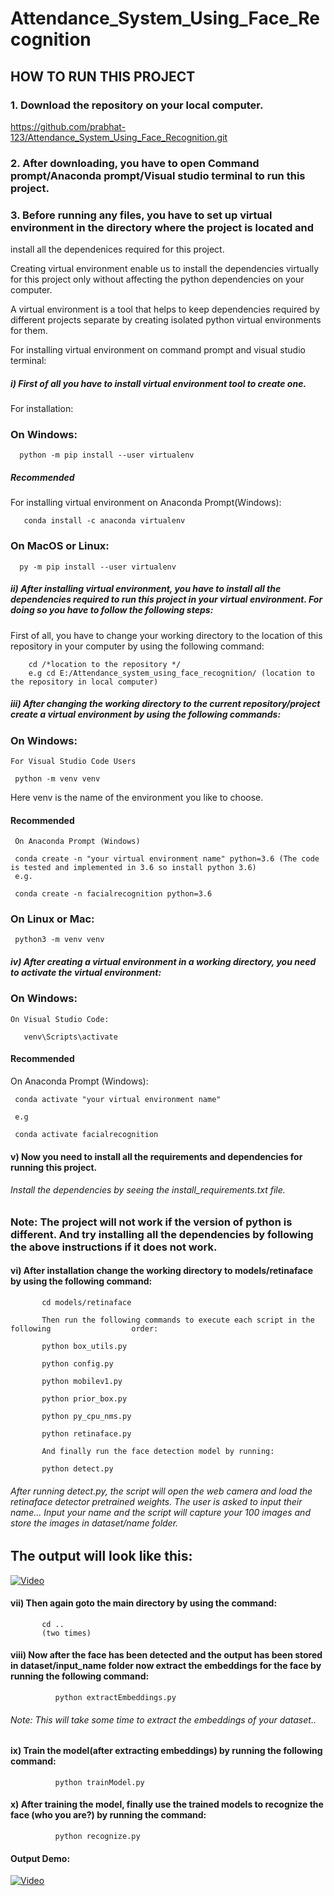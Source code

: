 # Attendance_System_Using_Face_Recognition

## HOW TO RUN THIS PROJECT

### 1.  Download the repository on your local computer.

https://github.com/prabhat-123/Attendance_System_Using_Face_Recognition.git


### 2. After downloading, you have to open Command prompt/Anaconda prompt/Visual studio terminal to run this project.


### 3. Before running any files, you have to set up  virtual environment in the directory where the project is located and 
install all the dependenices required for this project.


Creating virtual environment enable us to install the dependencies virtually for this project only without affecting the python dependencies on  your computer.


A virtual environment is a tool that helps to keep dependencies required by different projects separate by creating isolated python virtual environments for them.


For installing virtual environment on command prompt and visual studio terminal:


##### i) First of all you have to install virtual environment tool to create one.


 For installation:
   
   
### On Windows:
   
   
      python -m pip install --user virtualenv
      
##### Recommended
For installing virtual environment on Anaconda Prompt(Windows):


       conda install -c anaconda virtualenv
   
   
### On MacOS or Linux:
  
  
      py -m pip install --user virtualenv
     
     
##### ii) After installing virtual environment, you have to install all the dependencies required to run this project in your virtual environment. For doing so you have to follow the following steps:
  
  
  First of all, you have to change your working directory to the location of this repository in your computer by using the following command:
  
  
        cd /*location to the repository */
        e.g cd E:/Attendance_system_using_face_recognition/ (location to the repository in local computer)
  
  
 ##### iii) After changing the working directory to the current repository/project create a virtual environment by using the following commands:
 
 ### On Windows:
    For Visual Studio Code Users
     
     python -m venv venv 
     
     
   Here venv is the name of the environment you like to choose.
     
 
 #### Recommended
     On Anaconda Prompt (Windows)
     
     conda create -n "your virtual environment name" python=3.6 (The code is tested and implemented in 3.6 so install python 3.6)
     e.g.
     
     conda create -n facialrecognition python=3.6
     
     
     
 ### On Linux or Mac:
     python3 -m venv venv
    
     
##### iv) After creating a virtual environment in a working directory, you need to activate the virtual environment:

 ### On Windows:
   
    On Visual Studio Code:
 
       venv\Scripts\activate
       
 
 #### Recommended
   On Anaconda Prompt (Windows):
  
     conda activate "your virtual environment name"
   
     e.g 
   
     conda activate facialrecognition
   

#### v) Now you need to install all the requirements and dependencies for running this project.


  ###### Install the dependencies by seeing the install_requirements.txt file.
  
### Note: The project will not work if the version of python is different. And try installing all the dependencies by following the above instructions if it does not work.

#### vi) After installation change the working directory to models/retinaface by using the following command:
          
           cd models/retinaface
           
           Then run the following commands to execute each script in the following                  order:
           
           python box_utils.py
           
           python config.py
           
           python mobilev1.py
           
           python prior_box.py
           
           python py_cpu_nms.py
           
           python retinaface.py
           
           And finally run the face detection model by running:
           
           python detect.py
           
###### After running detect.py, the script will open the web camera and load the retinaface detector pretrained weights. The user is asked to input their name... Input your name and the script will capture your 100 images and store the images in dataset/name folder.

## The output will look like this:
[![Video](face_detector.gif)](https://www.youtube.com/watch?v=0AnN6nQ6QMg)
           

#### vii) Then again goto the main directory by using the command:
           
           cd .. 
           (two times)
           
 #### viii) Now after the face has been detected and the output has been stored in dataset/input_name folder now extract the embeddings for the face by running the following command:
 
              python extractEmbeddings.py
              
###### Note: This will take some time to extract the embeddings of your dataset..

#### ix) Train the model(after extracting embeddings) by running the following command:

              python trainModel.py
  
 #### x) After training the model, finally use the trained models to recognize the face (who you are?) by running the command:
 
              python recognize.py
              
              
#### Output Demo: 
[![Video](face_recognition_video.gif)](https://www.youtube.com/watch?v=RWLD1y1FTbw)
